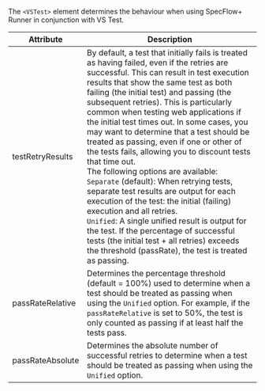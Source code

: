 The `<VSTest>` element determines the behaviour when using SpecFlow+ Runner in conjunction with VS Test.


|Attribute         |Description|
|------------------|-----------|
|testRetryResults  |By default, a test that initially fails is treated as having failed, even if the retries are successful. This can result in test execution results that show the same test as both failing (the initial test) and passing (the subsequent retries). This is particularly common when testing web applications if the initial test times out. In some cases, you may want to determine that a test should be treated as passing, even if one or other of the tests fails, allowing you to discount tests that time out.<br>The following options are available:<br>`Separate` (default): When retrying tests, separate test results are output for each execution of the test: the initial (failing) execution and all retries.<br>`Unified`: A single unified result is output for the test. If the percentage of successful tests (the initial test + all retries) exceeds the threshold (passRate), the test is treated as passing.|
|passRateRelative| Determines the percentage threshold (default = 100%) used to determine when a test should be treated as passing when using the `Unified` option. For example, if the `passRateRelative` is set to 50%, the test is only counted as passing if at least half the tests pass.|
|passRateAbsolute| Determines the absolute number of successful retries to determine when a test should be treated as passing when using the `Unified` option. |

